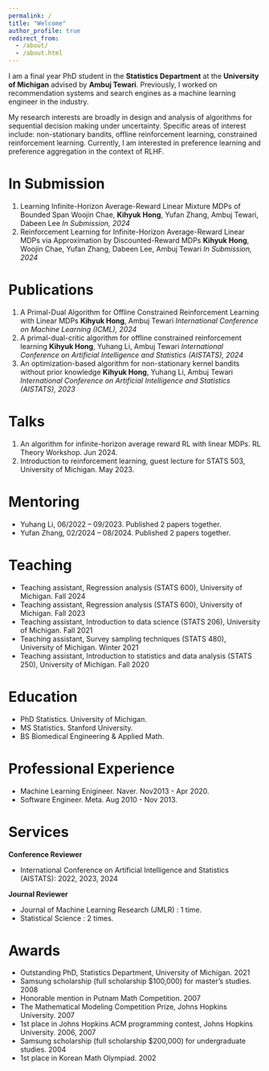 ```yaml
---
permalink: /
title: "Welcome"
author_profile: true
redirect_from:
  - /about/
  - /about.html
---
```


I am a final year PhD student in the **Statistics Department** at the **University of Michigan** advised by **Ambuj Tewari**. Previously, I worked on recommendation systems and search engines as a machine learning engineer in the industry.

My research interests are broadly in design and analysis of algorithms for sequential decision making under uncertainty. Specific areas of interest include: non-stationary bandits, offline reinforcement learning, constrained reinforcement learning. Currently, I am interested in preference learning and preference aggregation in the context of RLHF.

In Submission
======
1. Learning Infinite-Horizon Average-Reward Linear Mixture MDPs of Bounded Span
Woojin Chae, **Kihyuk Hong**, Yufan Zhang, Ambuj Tewari, Dabeen Lee
*In Submission, 2024*
1. Reinforcement Learning for Infinite-Horizon Average-Reward Linear MDPs via Approximation by Discounted-Reward MDPs
**Kihyuk Hong**, Woojin Chae, Yufan Zhang, Dabeen Lee, Ambuj Tewari
*In Submission, 2024*

Publications
======
1. A Primal-Dual Algorithm for Offline Constrained Reinforcement Learning with Linear MDPs
**Kihyuk Hong**, Ambuj Tewari
*International Conference on Machine Learning (ICML), 2024*
1. A primal-dual-critic algorithm for offline constrained reinforcement learning
**Kihyuk Hong**, Yuhang Li, Ambuj Tewari
*International Conference on Artificial Intelligence and Statistics (AISTATS), 2024*
1. An optimization-based algorithm for non-stationary kernel bandits without prior knowledge
**Kihyuk Hong**, Yuhang Li, Ambuj Tewari
*International Conference on Artificial Intelligence and Statistics (AISTATS), 2023*

Talks
======
1. An algorithm for infinite-horizon average reward RL with linear MDPs. RL Theory Workshop. Jun 2024.
1. Introduction to reinforcement learning, guest lecture for STATS 503, University of Michigan. May 2023.

Mentoring
======
- Yuhang Li, 06/2022 – 09/2023. Published 2 papers together.
- Yufan Zhang, 02/2024 – 08/2024. Published 2 papers together.

Teaching
======
- Teaching assistant, Regression analysis (STATS 600), University of Michigan. Fall 2024
- Teaching assistant, Regression analysis (STATS 600), University of Michigan. Fall 2023
- Teaching assistant, Introduction to data science (STATS 206), University of Michigan. Fall 2021
- Teaching assistant, Survey sampling techniques (STATS 480), University of Michigan. Winter 2021
- Teaching assistant, Introduction to statistics and data analysis (STATS 250), University of Michigan. Fall 2020

Education
======
- PhD Statistics. University of Michigan.
- MS Statistics. Stanford University.
- BS Biomedical Engineering & Applied Math.

Professional Experience
======
- Machine Learning Enigineer. Naver. Nov2013 - Apr 2020.
- Software Engineer. Meta. Aug 2010 - Nov 2013.

Services
======
**Conference Reviewer**
- International Conference on Artificial Intelligence and Statistics (AISTATS): 2022, 2023, 2024

**Journal Reviewer**
- Journal of Machine Learning Research (JMLR) : 1 time.
- Statistical Science : 2 times.

Awards
======
- Outstanding PhD, Statistics Department, University of Michigan. 2021
- Samsung scholarship (full scholarship $100,000) for master’s studies. 2008
- Honorable mention in Putnam Math Competition. 2007
- The Mathematical Modeling Competition Prize, Johns Hopkins University. 2007
- 1st place in Johns Hopkins ACM programming contest, Johns Hopkins University. 2006, 2007
- Samsung scholarship (full scholarship $200,000) for undergraduate studies. 2004
- 1st place in Korean Math Olympiad. 2002